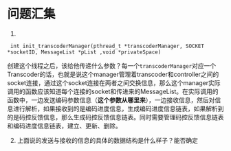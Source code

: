 # 问题汇集
1. 

     int init_transcoderManager(pthread_t *transcoderManager, SOCKET *socketID, MessageList *pList ,void *privateSpace)

创建这个线程之后，该给他传递什么参数？每一个`transcoderManager`对应一个Transcoder的话，也就是说这个manager管理着transcoder和controller之间的socket连接，通过这个socket连接在两者之间交换信息，那么这个manager实际调用的函数应该知道每个连接的socket和传进来的MessageList。在实际调用的函数中，一边发送编码参数信息（**这个参数从哪里来**），一边接收信息，然后对信息进行解析，如果接收到的是编码进度信息，生成编码进度信息链表，如果解析到的是码控反馈信息，那么生成码控反馈信息链表。同时需要管理码控反馈信息链表和编码进度信息链表，建立、更新、删除。

2. 上面说的发送与接收的信息的具体的数据结构是什么样子？能否确定

